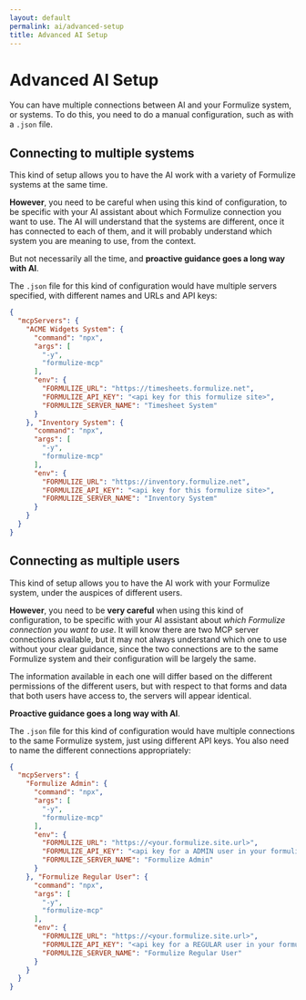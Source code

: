 ```yaml
---
layout: default
permalink: ai/advanced-setup
title: Advanced AI Setup
---
```


# Advanced AI Setup

You can have multiple connections between AI and your Formulize system, or systems. To do this, you need to do a manual configuration, such as with a ```.json``` file.

## Connecting to multiple systems

This kind of setup allows you to have the AI work with a variety of Formulize systems at the same time.

__However__, you need to be careful when using this kind of configuration, to be specific with your AI assistant about which Formulize connection you want to use. The AI will understand that the systems are different, once it has connected to each of them, and it will probably understand which system you are meaning to use, from the context.

But not necessarily all the time, and __proactive guidance goes a long way with AI__.

The ```.json``` file for this kind of configuration would have multiple servers specified, with different names and URLs and API keys:

```json
{
  "mcpServers": {
    "ACME Widgets System": {
      "command": "npx",
      "args": [
        "-y",
        "formulize-mcp"
      ],
      "env": {
        "FORMULIZE_URL": "https://timesheets.formulize.net",
        "FORMULIZE_API_KEY": "<api key for this formulize site>",
        "FORMULIZE_SERVER_NAME": "Timesheet System"
      }
    }, "Inventory System": {
      "command": "npx",
      "args": [
        "-y",
        "formulize-mcp"
      ],
      "env": {
        "FORMULIZE_URL": "https://inventory.formulize.net",
        "FORMULIZE_API_KEY": "<api key for this formulize site>",
        "FORMULIZE_SERVER_NAME": "Inventory System"
      }
    }
  }
}
```

## Connecting as multiple users

This kind of setup allows you to have the AI work with your Formulize system, under the auspices of different users.

__However__, you need to be __very careful__ when using this kind of configuration, to be specific with your AI assistant about _which Formulize connection you want to use_. It will know there are two MCP server connections available, but it may not always understand which one to use without your clear guidance, since the two connections are to the same Formulize system and their configuration will be largely the same.

The information available in each one will differ based on the different permissions of the different users, but with respect to that forms and data that both users have access to, the servers will appear identical.

__Proactive guidance goes a long way with AI__.

The ```.json``` file for this kind of configuration would have multiple connections to the same Formulize system, just using different API keys. You also need to name the different connections appropriately:

```json
{
  "mcpServers": {
    "Formulize Admin": {
      "command": "npx",
      "args": [
        "-y",
        "formulize-mcp"
      ],
      "env": {
        "FORMULIZE_URL": "https://<your.formulize.site.url>",
        "FORMULIZE_API_KEY": "<api key for a ADMIN user in your formulize site>",
        "FORMULIZE_SERVER_NAME": "Formulize Admin"
      }
    }, "Formulize Regular User": {
      "command": "npx",
      "args": [
        "-y",
        "formulize-mcp"
      ],
      "env": {
        "FORMULIZE_URL": "https://<your.formulize.site.url>",
        "FORMULIZE_API_KEY": "<api key for a REGULAR user in your formulize site>",
        "FORMULIZE_SERVER_NAME": "Formulize Regular User"
      }
    }
  }
}
```
